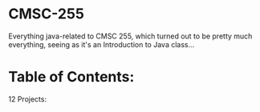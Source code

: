 # CMSC-255
Everything java-related to CMSC 255, which turned out to be pretty much everything, seeing as it's an Introduction to Java class...

# Table of Contents:
12 Projects:
